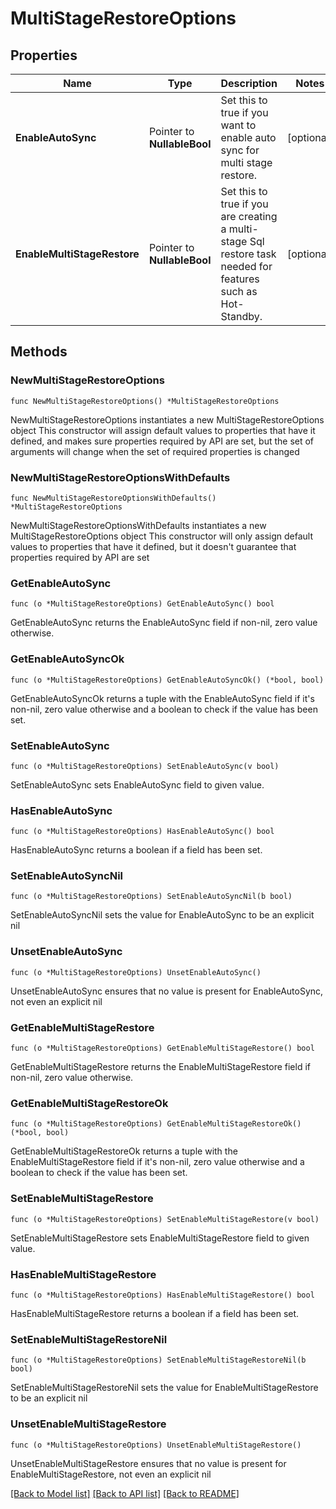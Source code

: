 # MultiStageRestoreOptions

## Properties

Name | Type | Description | Notes
------------ | ------------- | ------------- | -------------
**EnableAutoSync** | Pointer to **NullableBool** | Set this to true if you want to enable auto sync for multi stage restore. | [optional] 
**EnableMultiStageRestore** | Pointer to **NullableBool** | Set this to true if you are creating a multi-stage Sql restore task needed for features such as Hot-Standby. | [optional] 

## Methods

### NewMultiStageRestoreOptions

`func NewMultiStageRestoreOptions() *MultiStageRestoreOptions`

NewMultiStageRestoreOptions instantiates a new MultiStageRestoreOptions object
This constructor will assign default values to properties that have it defined,
and makes sure properties required by API are set, but the set of arguments
will change when the set of required properties is changed

### NewMultiStageRestoreOptionsWithDefaults

`func NewMultiStageRestoreOptionsWithDefaults() *MultiStageRestoreOptions`

NewMultiStageRestoreOptionsWithDefaults instantiates a new MultiStageRestoreOptions object
This constructor will only assign default values to properties that have it defined,
but it doesn't guarantee that properties required by API are set

### GetEnableAutoSync

`func (o *MultiStageRestoreOptions) GetEnableAutoSync() bool`

GetEnableAutoSync returns the EnableAutoSync field if non-nil, zero value otherwise.

### GetEnableAutoSyncOk

`func (o *MultiStageRestoreOptions) GetEnableAutoSyncOk() (*bool, bool)`

GetEnableAutoSyncOk returns a tuple with the EnableAutoSync field if it's non-nil, zero value otherwise
and a boolean to check if the value has been set.

### SetEnableAutoSync

`func (o *MultiStageRestoreOptions) SetEnableAutoSync(v bool)`

SetEnableAutoSync sets EnableAutoSync field to given value.

### HasEnableAutoSync

`func (o *MultiStageRestoreOptions) HasEnableAutoSync() bool`

HasEnableAutoSync returns a boolean if a field has been set.

### SetEnableAutoSyncNil

`func (o *MultiStageRestoreOptions) SetEnableAutoSyncNil(b bool)`

 SetEnableAutoSyncNil sets the value for EnableAutoSync to be an explicit nil

### UnsetEnableAutoSync
`func (o *MultiStageRestoreOptions) UnsetEnableAutoSync()`

UnsetEnableAutoSync ensures that no value is present for EnableAutoSync, not even an explicit nil
### GetEnableMultiStageRestore

`func (o *MultiStageRestoreOptions) GetEnableMultiStageRestore() bool`

GetEnableMultiStageRestore returns the EnableMultiStageRestore field if non-nil, zero value otherwise.

### GetEnableMultiStageRestoreOk

`func (o *MultiStageRestoreOptions) GetEnableMultiStageRestoreOk() (*bool, bool)`

GetEnableMultiStageRestoreOk returns a tuple with the EnableMultiStageRestore field if it's non-nil, zero value otherwise
and a boolean to check if the value has been set.

### SetEnableMultiStageRestore

`func (o *MultiStageRestoreOptions) SetEnableMultiStageRestore(v bool)`

SetEnableMultiStageRestore sets EnableMultiStageRestore field to given value.

### HasEnableMultiStageRestore

`func (o *MultiStageRestoreOptions) HasEnableMultiStageRestore() bool`

HasEnableMultiStageRestore returns a boolean if a field has been set.

### SetEnableMultiStageRestoreNil

`func (o *MultiStageRestoreOptions) SetEnableMultiStageRestoreNil(b bool)`

 SetEnableMultiStageRestoreNil sets the value for EnableMultiStageRestore to be an explicit nil

### UnsetEnableMultiStageRestore
`func (o *MultiStageRestoreOptions) UnsetEnableMultiStageRestore()`

UnsetEnableMultiStageRestore ensures that no value is present for EnableMultiStageRestore, not even an explicit nil

[[Back to Model list]](../README.md#documentation-for-models) [[Back to API list]](../README.md#documentation-for-api-endpoints) [[Back to README]](../README.md)


